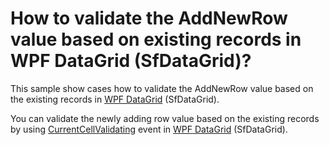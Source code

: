 # How to validate the AddNewRow value based on existing records in WPF DataGrid (SfDataGrid)?

This sample show cases how to validate the AddNewRow value based on the existing records in [WPF DataGrid](https://www.syncfusion.com/wpf-controls/datagrid) (SfDataGrid).

You can validate the newly adding row value based on the existing records by using [CurrentCellValidating](https://help.syncfusion.com/cr/wpf/Syncfusion.UI.Xaml.Grid.SfDataGrid.html#Syncfusion_UI_Xaml_Grid_SfDataGrid_CurrentCellValidating) event in [WPF DataGrid](https://www.syncfusion.com/wpf-controls/datagrid) (SfDataGrid).
